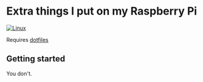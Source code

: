 # Extra things I put on my Raspberry Pi

[![Linux](https://github.com/hoang-himself/raspberrypi/actions/workflows/linux.yml/badge.svg)](https://github.com/hoang-himself/raspberry/actions/workflows/linux.yml)

Requires [dotfiles](https://github.com/hoang-himself/dotfiles)

## Getting started

You don't.

<!--
## FAQ/Notes to self

### Generate systemd units for Podman

```shell
podman generate systemd --pod-prefix pod --container-prefix container --name name --files --new
```

-->
